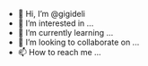 - 👋 Hi, I’m @gigideli
- 👀 I’m interested in ...
- 🌱 I’m currently learning ...
- 💞️ I’m looking to collaborate on ...
- 📫 How to reach me ...

<!---
gigideli/gigideli is a ✨ special ✨ repository because its `README.md` (this file) appears on your GitHub profile.
You can click the Preview link to take a look at your changes.
--->
